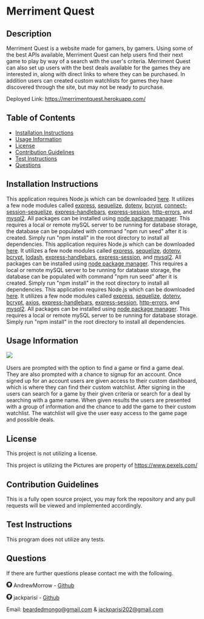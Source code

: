 # Merriment Quest

## Description

Merriment Quest is a website made for gamers, by gamers. Using some of the best APIs available, Merriment Quest can help users find their next game to play by way of a search with the user's criteria. Merriment Quest can also set up users with the best deals available for the games they are interested in, along with direct links to where they can be purchased. In addition users can created custom watchlists for games they have discovered through the site, but may not be ready to purchase.

Deployed Link: https://merrimentquest.herokuapp.com/

## Table of Contents

-   [Installation Instructions](#installation-instructions)
-   [Usage Information](#usage-information)
-   [License](#license)
-   [Contribution Guidelines](#contribution-guidelines)
-   [Test Instructions](#test-instructions)
-   [Questions](#questions)

## Installation Instructions

This application requires Node.js which can be downloaded <a href="https://nodejs.org/en/" target="_blank">here</a>. It utilizes a few node modules called <a href="https://expressjs.com/" target="_blank"> express</a>, <a href="https://sequelize.org/" target="_blank"> sequelize</a>, <a href="https://www.npmjs.com/package/dotenv" target="_blank"> dotenv</a>, <a href="https://www.npmjs.com/package/bcrypt" target="_blank"> bcrypt</a>, <a href="https://www.npmjs.com/package/connect-session-sequelize" target="_blank"> connect-session-sequelize</a>, <a href="https://www.npmjs.com/package/express-handlebars" target="_blank"> express-handlebars</a>, <a href="https://www.npmjs.com/package/express-session" target="_blank"> express-session</a>, <a href="https://www.npmjs.com/package/http-errors" target="_blank"> http-errors</a>, and <a href="https://www.npmjs.com/package/mysql2" target="_blank"> mysql2</a>. All packages can be installed using <a href="https://www.npmjs.com/" target="_blank">node package manager</a>. This requires a local or remote mySQL server to be running for database storage, the database can be populated with command "npm run seed" after it is created. Simply run "npm install" in the root directory to install all dependencies.
This application requires Node.js which can be downloaded <a href="https://nodejs.org/en/" target="_blank">here</a>. It utilizes a few node modules called <a href="https://expressjs.com/" target="_blank"> express</a>, <a href="https://sequelize.org/" target="_blank"> sequelize</a>, <a href="https://www.npmjs.com/package/dotenv" target="_blank"> dotenv</a>, <a href="https://www.npmjs.com/package/bcrypt" target="_blank"> bcrypt</a>, <a href="https://www.npmjs.com/package/lodash" target="_blank"> lodash</a>, <a href="https://www.npmjs.com/package/express-handlebars" target="_blank"> express-handlebars</a>, <a href="https://www.npmjs.com/package/express-session" target="_blank"> express-session</a>, and <a href="https://www.npmjs.com/package/mysql2" target="_blank"> mysql2</a>. All packages can be installed using <a href="https://www.npmjs.com/" target="_blank">node package manager</a>. This requires a local or remote mySQL server to be running for database storage, the database can be populated with command "npm run seed" after it is created. Simply run "npm install" in the root directory to install all dependencies.
This application requires Node.js which can be downloaded <a href="https://nodejs.org/en/" target="_blank">here</a>. It utilizes a few node modules called <a href="https://expressjs.com/" target="_blank"> express</a>, <a href="https://sequelize.org/" target="_blank"> sequelize</a>, <a href="https://www.npmjs.com/package/dotenv" target="_blank"> dotenv</a>, <a href="https://www.npmjs.com/package/bcrypt" target="_blank"> bcrypt</a>, <a href="https://www.npmjs.com/package/axios" target="_blank"> axios</a>, <a href="https://www.npmjs.com/package/express-handlebars" target="_blank"> express-handlebars</a>, <a href="https://www.npmjs.com/package/express-session" target="_blank"> express-session</a>, <a href="https://www.npmjs.com/package/http-errors" target="_blank"> http-errors</a>, and <a href="https://www.npmjs.com/package/mysql2" target="_blank"> mysql2</a>. All packages can be installed using <a href="https://www.npmjs.com/" target="_blank">node package manager</a>. This requires a local or remote mySQL server to be running for database storage. Simply run "npm install" in the root directory to install all dependencies.

## Usage Information

<img src = "https://img.shields.io/badge/license-None-blue">

Users are prompted with the option to find a game or find a game deal. They are also prompted with a chance to signup for an account. Once signed up for an account users are given access to their custom dashboard, which is where they can find their custom watchlist. After signing in the users can search for a game by their given criteria or search for a deal by searching with a game name. When given results the users are presented with a group of information and the chance to add the game to their custom watchlist. The watchlist will give the user easy access to the game page and possible deals.

## License

This project is not utilizing a license.

This project is utilizing the
Pictures are property of https://www.pexels.com/

## Contribution Guidelines

This is a fully open source project, you may fork the repository and any pull requests will be viewed and implemented accordingly.

## Test Instructions

This program does not utilize any tests.

## Questions

If there are further questions please contact me with the following.

<img src = "public/images/githubLogoCrop.png" alt= 'Github Logo' width="15px" height="15px"> AndrewMorrow - <a href="https://github.com/AndrewMorrow" target= "_blank">Github</a>

<img src = "public/images/githubLogoCrop.png" alt= 'Github Logo' width="15px" height="15px"> jackparisi - <a href="https://github.com/jackparisi" target= "_blank">Github</a>

Email: beardedmongo@gmail.com &#38;
jackparisi202@gmail.com
